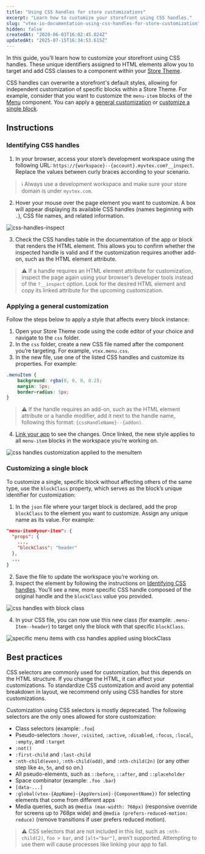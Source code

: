 ```yaml
---
title: "Using CSS handles for store customizations"
excerpt: "Learn how to customize your storefront using CSS handles."
slug: "vtex-io-documentation-using-css-handles-for-store-customization"
hidden: false
createdAt: "2020-06-03T16:02:45.024Z"
updatedAt: "2025-07-15T16:34:53.615Z"
---
```


In this guide, you’ll learn how to customize your storefront using CSS handles. These unique identifiers assigned to HTML elements allow you to target and add CSS classes to a component within your [Store Theme](https://developers.vtex.com/docs/guides/vtex-io-documentation-store-theme).

CSS handles can overwrite a storefront's default styles, allowing for independent customization of specific blocks within a Store Theme. For example, consider that you want to customize the `menu-item` blocks of the [Menu](https://developers.vtex.com/docs/apps/vtex.menu) component. You can apply a [general customization](#applying-a-general-customization) or [customize a single block](#customizing-a-single-block).

## Instructions

### Identifying CSS handles

1. In your browser, access your store’s development workspace using the following URL: `https://{workspace}--{account}.myvtex.com?__inspect`. Replace the values between curly braces according to your scenario.

>ℹ Always use a development workspace and make sure your store domain is under `myvtex.com`.

2. Hover your mouse over the page element you want to customize. A box will appear displaying its available CSS handles (names beginning with `.`), CSS file names, and related information.

![css-handles-inspect](https://cdn.jsdelivr.net/gh/vtexdocs/dev-portal-content@main/images/vtex-io-documentation-using-css-handles-for-store-customization-0.png)

3. Check the CSS handles table in the documentation of the app or block that renders the HTML element. This allows you to confirm whether the inspected handle is valid and if the customization requires another add-on, such as the HTML element attribute.

>⚠️ If a handle requires an HTML element attribute for customization, inspect the page again using your browser’s developer tools instead of the `?__inspect` option. Look for the desired HTML element and copy its linked attribute for the upcoming customization.

### Applying a general customization

Follow the steps below to apply a style that affects every block instance:

1. Open your Store Theme code using the code editor of your choice and navigate to the `css` folder.
2. In the `css` folder, create a new CSS file named after the component you’re targeting. For example, `vtex.menu.css`.
3. In the new file, use one of the listed CSS handles and customize its properties. For example:

```css
.menuItem {  
    background: rgba(0, 0, 0, 0.2);
    margin: 5px;
    border-radius: 5px;
}
```

>⚠️ If the handle requires an add-on, such as the HTML element attribute or a handle modifier, add it next to the handle name, following this format: `{cssHandleName}--{addon)`.

4. [Link your app](https://developers.vtex.com/docs/guides/vtex-io-documentation-linking-an-app) to see the changes. Once linked, the new style applies to all `menu-item` blocks in the workspace you’re working on.

![css handles customization applied to the menuItem](https://cdn.jsdelivr.net/gh/vtexdocs/dev-portal-content@main/images/vtex-io-documentation-using-css-handles-for-store-customization-1.png)

### Customizing a single block

To customize a single, specific block without affecting others of the same type, use the  `blockClass` property, which serves as the block’s unique identifier for customization:

1. In the `json` file where your target block is declared, add the prop `blockClass` to the element you want to customize. Assign any unique name as its value. For example:

```json mark=4
"menu-item#your-item": {
  "props": {
    ...,
    "blockClass": "header"
  },
  ...
}
```

2. Save the file to update the workspace you’re working on.
3. Inspect the element by following the instructions on [Identifying CSS handles](#identifying-css-handles). You’ll see a new, more specific CSS handle composed of the original handle and the `blockClass` value you provided.

![css handles with block class](https://cdn.jsdelivr.net/gh/vtexdocs/dev-portal-content@main/images/vtex-io-documentation-using-css-handles-for-store-customization-2.png)

4. In your CSS file, you can now use this new class (for example: `.menu-Item--header`) to target only the block with that specific `blockClass`.

![specific menu items with css handles applied using blockClass](https://cdn.jsdelivr.net/gh/vtexdocs/dev-portal-content@main/images/vtex-io-documentation-using-css-handles-for-store-customization-3.png)

## Best practices

CSS selectors are commonly used for customization, but this depends on the HTML structure. If you change the HTML, it can affect your customizations. To standardize CSS customization and avoid any potential breakdown in layout, we recommend only using CSS handles for store customizations.

Customization using CSS selectors is mostly deprecated. The following selectors are the only ones allowed for store customization:

- Class selectors (example: `.foo`)
- Pseudo-selectors `:hover`, `:visited`, `:active`, `:disabled`, `:focus`, `:local`, `:empty`, and `:target`
- `:not()`
- `:first-child` and `:last-child`
- `:nth-child(even)`, `:nth-child(odd)`, and `:nth-child(2n)` (or any other step like `4n`, `5n`, and so on.)
- All pseudo-elements, such as  `::before`, `::after`, and `::placeholder`
- Space combinator (example: `.foo .bar`)
- `[data-...]`
- `:global(vtex-{AppName}-{AppVersion}-{ComponentName})` for selecting elements that come from different apps
- Media queries, such as `@media (max-width: 768px)` (responsive override for screens up to 768px wide) and `@media (prefers-reduced-motion: reduce)` (remove transitions if user prefers reduced motion).

>⚠️ CSS selectors that are not included in this list, such as `:nth-child(2)`, `foo > bar`, and `[alt="bar"]`, aren’t supported. Attempting to use them will cause processes like linking your app to fail.

